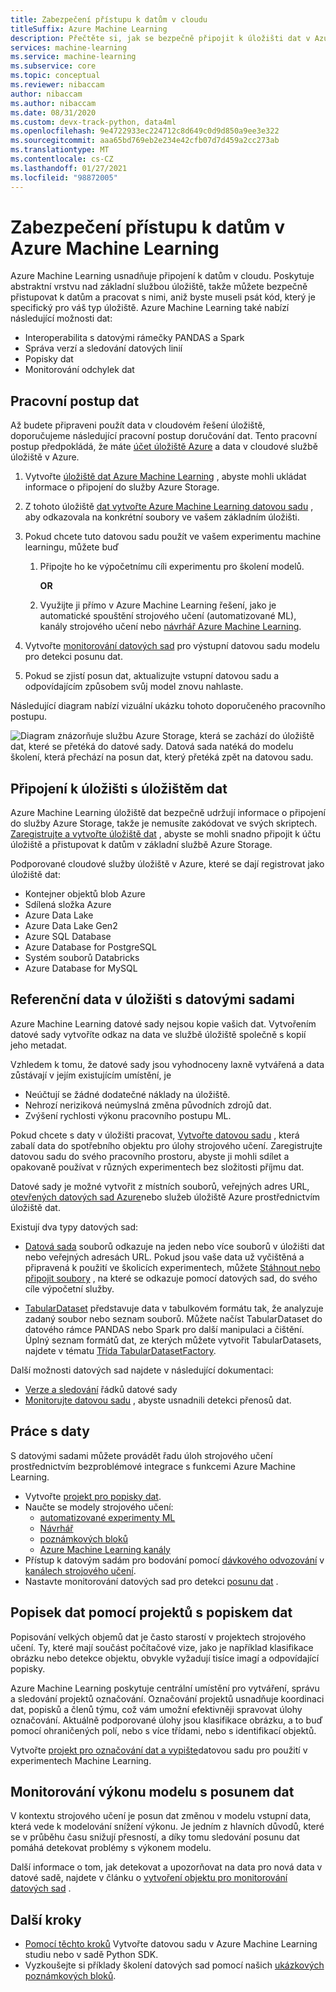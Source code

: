 ```yaml
---
title: Zabezpečení přístupu k datům v cloudu
titleSuffix: Azure Machine Learning
description: Přečtěte si, jak se bezpečně připojit k úložišti dat v Azure pomocí Azure Machine Learningch úložišť a datových sad.
services: machine-learning
ms.service: machine-learning
ms.subservice: core
ms.topic: conceptual
ms.reviewer: nibaccam
author: nibaccam
ms.author: nibaccam
ms.date: 08/31/2020
ms.custom: devx-track-python, data4ml
ms.openlocfilehash: 9e4722933ec224712c8d649c0d9d850a9ee3e322
ms.sourcegitcommit: aaa65bd769eb2e234e42cfb07d7d459a2cc273ab
ms.translationtype: MT
ms.contentlocale: cs-CZ
ms.lasthandoff: 01/27/2021
ms.locfileid: "98872005"
---
```

# <a name="secure-data-access-in-azure-machine-learning"></a>Zabezpečení přístupu k datům v Azure Machine Learning

Azure Machine Learning usnadňuje připojení k datům v cloudu.  Poskytuje abstraktní vrstvu nad základní službou úložiště, takže můžete bezpečně přistupovat k datům a pracovat s nimi, aniž byste museli psát kód, který je specifický pro váš typ úložiště. Azure Machine Learning také nabízí následující možnosti dat:

*    Interoperabilita s datovými rámečky PANDAS a Spark
*    Správa verzí a sledování datových linií
*    Popisky dat 
*    Monitorování odchylek dat
    
## <a name="data-workflow"></a>Pracovní postup dat

Až budete připraveni použít data v cloudovém řešení úložiště, doporučujeme následující pracovní postup doručování dat. Tento pracovní postup předpokládá, že máte [účet úložiště Azure](../storage/common/storage-account-create.md?tabs=azure-portal) a data v cloudové službě úložiště v Azure. 

1. Vytvořte [úložiště dat Azure Machine Learning](#datastores) , abyste mohli ukládat informace o připojení do služby Azure Storage.

2. Z tohoto úložiště [dat vytvořte Azure Machine Learning datovou sadu](#datasets) , aby odkazovala na konkrétní soubory ve vašem základním úložišti. 

3. Pokud chcete tuto datovou sadu použít ve vašem experimentu machine learningu, můžete buď
    1. Připojte ho ke výpočetnímu cíli experimentu pro školení modelů.

        **OR** 

    1. Využijte ji přímo v Azure Machine Learning řešení, jako je automatické spouštění strojového učení (automatizované ML), kanály strojového učení nebo [návrhář Azure Machine Learning](concept-designer.md).

4. Vytvořte [monitorování datových sad](#drift) pro výstupní datovou sadu modelu pro detekci posunu dat. 

5. Pokud se zjistí posun dat, aktualizujte vstupní datovou sadu a odpovídajícím způsobem svůj model znovu nahlaste.

Následující diagram nabízí vizuální ukázku tohoto doporučeného pracovního postupu.

![Diagram znázorňuje službu Azure Storage, která se zachází do úložiště dat, které se přetéká do datové sady. Datová sada natéká do modelu školení, která přechází na posun dat, který přetéká zpět na datovou sadu.](./media/concept-data/data-concept-diagram.svg)

<a name="datastores"></a>
## <a name="connect-to-storage-with-datastores"></a>Připojení k úložišti s úložištěm dat

Azure Machine Learning úložiště dat bezpečně udržují informace o připojení do služby Azure Storage, takže je nemusíte zakódovat ve svých skriptech. [Zaregistrujte a vytvořte úložiště dat](how-to-access-data.md) , abyste se mohli snadno připojit k účtu úložiště a přistupovat k datům v základní službě Azure Storage. 

Podporované cloudové služby úložiště v Azure, které se dají registrovat jako úložiště dat:

+ Kontejner objektů blob Azure
+ Sdílená složka Azure
+ Azure Data Lake
+ Azure Data Lake Gen2
+ Azure SQL Database
+ Azure Database for PostgreSQL
+ Systém souborů Databricks
+ Azure Database for MySQL

<a name="datasets"></a>
## <a name="reference-data-in-storage-with-datasets"></a>Referenční data v úložišti s datovými sadami

Azure Machine Learning datové sady nejsou kopie vašich dat. Vytvořením datové sady vytvoříte odkaz na data ve službě úložiště společně s kopií jeho metadat. 

Vzhledem k tomu, že datové sady jsou vyhodnoceny laxně vytvářená a data zůstávají v jejím existujícím umístění, je

* Neúčtují se žádné dodatečné náklady na úložiště.
* Nehrozí neriziková neúmyslná změna původních zdrojů dat.
* Zvýšení rychlosti výkonu pracovního postupu ML.

Pokud chcete s daty v úložišti pracovat, [Vytvořte datovou sadu](how-to-create-register-datasets.md) , která zabalí data do spotřebního objektu pro úlohy strojového učení. Zaregistrujte datovou sadu do svého pracovního prostoru, abyste ji mohli sdílet a opakovaně používat v různých experimentech bez složitosti příjmu dat.

Datové sady je možné vytvořit z místních souborů, veřejných adres URL, [otevřených datových sad Azure](https://azure.microsoft.com/services/open-datasets/)nebo služeb úložiště Azure prostřednictvím úložiště dat. 

Existují dva typy datových sad: 

+ [Datová sada](/python/api/azureml-core/azureml.data.file_dataset.filedataset?preserve-view=true&view=azure-ml-py) souborů odkazuje na jeden nebo více souborů v úložišti dat nebo veřejných adresách URL. Pokud jsou vaše data už vyčištěná a připravená k použití ve školicích experimentech, můžete [Stáhnout nebo připojit soubory](how-to-train-with-datasets.md#mount-files-to-remote-compute-targets) , na které se odkazuje pomocí datových sad, do svého cíle výpočetní služby.

+ [TabularDataset](/python/api/azureml-core/azureml.data.tabulardataset?preserve-view=true&view=azure-ml-py) představuje data v tabulkovém formátu tak, že analyzuje zadaný soubor nebo seznam souborů. Můžete načíst TabularDataset do datového rámce PANDAS nebo Spark pro další manipulaci a čištění. Úplný seznam formátů dat, ze kterých můžete vytvořit TabularDatasets, najdete v tématu [Třída TabularDatasetFactory](/python/api/azureml-core/azureml.data.dataset_factory.tabulardatasetfactory).

Další možnosti datových sad najdete v následující dokumentaci:

+ [Verze a sledování](how-to-version-track-datasets.md) řádků datové sady
+ [Monitorujte datovou sadu](how-to-monitor-datasets.md) , abyste usnadnili detekci přenosů dat.    

## <a name="work-with-your-data"></a>Práce s daty

S datovými sadami můžete provádět řadu úloh strojového učení prostřednictvím bezproblémové integrace s funkcemi Azure Machine Learning. 

+ Vytvořte [projekt pro popisky dat](#label).
+ Naučte se modely strojového učení:
     + [automatizované experimenty ML](how-to-use-automated-ml-for-ml-models.md)
     + [Návrhář](tutorial-designer-automobile-price-train-score.md#import-data)
     + [poznámkových bloků](how-to-train-with-datasets.md)
     + [Azure Machine Learning kanály](./how-to-create-machine-learning-pipelines.md)
+ Přístup k datovým sadám pro bodování pomocí [dávkového odvozování](./tutorial-pipeline-batch-scoring-classification.md) v [kanálech strojového učení](./how-to-create-machine-learning-pipelines.md).
+ Nastavte monitorování datových sad pro detekci [posunu dat](#drift) .

<a name="label"></a>

## <a name="label-data-with-data-labeling-projects"></a>Popisek dat pomocí projektů s popiskem dat

Popisování velkých objemů dat je často starostí v projektech strojového učení. Ty, které mají součást počítačové vize, jako je například klasifikace obrázku nebo detekce objektu, obvykle vyžadují tisíce imagí a odpovídající popisky.

Azure Machine Learning poskytuje centrální umístění pro vytváření, správu a sledování projektů označování. Označování projektů usnadňuje koordinaci dat, popisků a členů týmu, což vám umožní efektivněji spravovat úlohy označování. Aktuálně podporované úlohy jsou klasifikace obrázku, a to buď pomocí ohraničených polí, nebo s více třídami, nebo s identifikací objektů.

Vytvořte [projekt pro označování dat a vypište](how-to-create-labeling-projects.md)datovou sadu pro použití v experimentech Machine Learning.

<a name="drift"></a>

## <a name="monitor-model-performance-with-data-drift"></a>Monitorování výkonu modelu s posunem dat

V kontextu strojového učení je posun dat změnou v modelu vstupní data, která vede k modelování snížení výkonu. Je jedním z hlavních důvodů, které se v průběhu času snižují přesností, a díky tomu sledování posunu dat pomáhá detekovat problémy s výkonem modelu.

Další informace o tom, jak detekovat a upozorňovat na data pro nová data v datové sadě, najdete v článku o [vytvoření objektu pro monitorování datových sad](how-to-monitor-datasets.md) .

## <a name="next-steps"></a>Další kroky 

+ [Pomocí těchto kroků](how-to-create-register-datasets.md) Vytvořte datovou sadu v Azure Machine Learning studiu nebo v sadě Python SDK.
+ Vyzkoušejte si příklady školení datových sad pomocí našich [ukázkových poznámkových bloků](https://github.com/Azure/MachineLearningNotebooks/tree/master/how-to-use-azureml/work-with-data/).